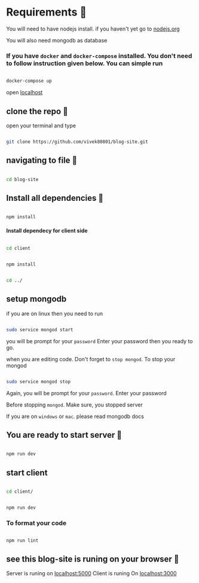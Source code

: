 # Requirements 🚀

You will need to have nodejs install. if you haven't yet go to [nodejs.org](https://nodejs.org "go to nodejs.org")

You will also need mongodb as database

### If you have `docker` and `docker-compose` installed. You don't need to follow instruction given below. You can simple run

```sh

docker-compose up

```
open [localhost](http://localhost/ "Go to localhost")

## clone the repo 📇

open your terminal and type

```bash

git clone https://github.com/vivek80801/blog-site.git

```
## navigating to file 📑

```bash

cd blog-site

```

## Install all dependencies 📌

```bash

npm install

```

#### Install dependecy for client side

```bash

cd client

```

```bash

npm install

```

```bash

cd ../

```

## setup mongodb

if you are on linux
then you need to run

```bash

sudo service mongod start

```

you will be prompt for your `password`
Enter your password then you ready to go.

when you are editing code. Don't forget to `stop mongod`.
To stop your mongod

```bash

sudo service mongod stop

```

Again, you will be prompt for your `password`.
Enter your password

Before stopping `mongod`. Make sure, you stopped server

If you are on `windows` or `mac`. please read mongodb docs

## You are ready to start server 🏹

```bash

npm run dev

```

## start client

```bash

cd client/

```

```bash

npm run dev

```


### To format your code

```npm

npm run lint

```

## see this blog-site is runing on your browser 🎉

Server is runing on [localhost:5000](http://localhost:5000, "Go to admin side of blog-website")
Client is runing On [localhost:3000](http://localhost:3000, "Go to client side of blog-website")
